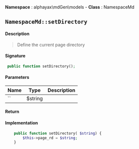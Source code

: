 **Namespace**  : alphayax\mdGen\models  - **Class** : NamespaceMd

## `NamespaceMd::setDirectory`

#### Description

> Define the current page directory


#### Signature

```php
 public function setDirectory();
```

#### Parameters

| Name | Type | Description |
|---|---|---|
| `` | $string |  |

#### Return


#### Implementation

```php
    public function setDirectory( $string) {
        $this->page_rd = $string;
    }

```
